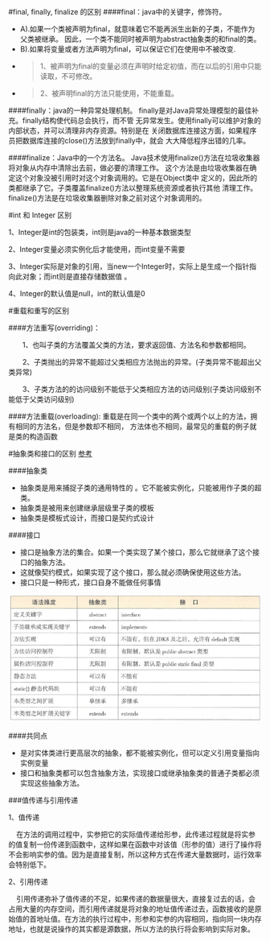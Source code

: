 #final, finally, finalize 的区别
####final：java中的关键字，修饰符。
* A).如果一个类被声明为final，就意味着它不能再派生出新的子类，不能作为父类被继承。
因此，一个类不能同时被声明为abstract抽象类的和final的类。
* B).如果将变量或者方法声明为final，可以保证它们在使用中不被改变.
* >1、被声明为final的变量必须在声明时给定初值，而在以后的引用中只能读取，不可修改。 
* >2、被声明final的方法只能使用，不能重载。

####finally：java的一种异常处理机制。
finally是对Java异常处理模型的最佳补充。finally结构使代码总会执行，而不管
无异常发生。使用finally可以维护对象的内部状态，并可以清理非内存资源。特别是在
关闭数据库连接这方面，如果程序员把数据库连接的close()方法放到finally中，就会
大大降低程序出错的几率。

####finalize：Java中的一个方法名。
Java技术使用finalize()方法在垃圾收集器将对象从内存中清除出去前，做必要的清理工作。
这个方法是由垃圾收集器在确定这个对象没被引用时对这个对象调用的。它是在Object类中
定义的，因此所的类都继承了它。子类覆盖finalize()方法以整理系统资源或者执行其他
清理工作。finalize()方法是在垃圾收集器删除对象之前对这个对象调用的。

#int 和 Integer 区别

1、Integer是int的包装类，int则是java的一种基本数据类型 

2、Integer变量必须实例化后才能使用，而int变量不需要 
  
3、Integer实际是对象的引用，当new一个Integer时，实际上是生成一个指针指向此对象；而int则是直接存储数据值 。
  
4、Integer的默认值是null，int的默认值是0

#重载和重写的区别

####方法重写(overriding)：

　　1、也叫子类的方法覆盖父类的方法，要求返回值、方法名和参数都相同。

　　2、子类抛出的异常不能超过父类相应方法抛出的异常。(子类异常不能超出父类异常)

　　3、子类方法的的访问级别不能低于父类相应方法的访问级别(子类访问级别不能低于父类访问级别)

####方法重载(overloading):
重载是在同一个类中的两个或两个以上的方法，拥有相同的方法名，但是参数却不相同，
方法体也不相同，最常见的重载的例子就是类的构造函数

#抽象类和接口的区别
[参考](http://www.importnew.com/12399.html)

####抽象类
- 抽象类是用来捕捉子类的通用特性的 。它不能被实例化，只能被用作子类的超类。
- 抽象类是被用来创建继承层级里子类的模板
- 抽象类是模板式设计，而接口是契约式设计

####接口
- 接口是抽象方法的集合。如果一个类实现了某个接口，那么它就继承了这个接口的抽象方法。
- 这就像契约模式，如果实现了这个接口，那么就必须确保使用这些方法。
- 接口只是一种形式，接口自身不能做任何事情

![](抽象类与接口的区别.png)

####共同点
- 是对实体类进行更高层次的抽象，都不能被实例化，但可以定义引用变量指向实例变量
- 接口和抽象类都可以包含抽象方法，实现接口或继承抽象类的普通子类都必须实现这些抽象方法。

###值传递与引用传递

1、值传递

    在方法的调用过程中，实参把它的实际值传递给形参，此传递过程就是将实参的值复制一份传递到函数中，这样如果在函数中对该值（形参的值）进行了操作将不会影响实参的值。因为是直接复制，所以这种方式在传递大量数据时，运行效率会特别低下。

2、引用传递

    引用传递弥补了值传递的不足，如果传递的数据量很大，直接复过去的话，会占用大量的内存空间，而引用传递就是将对象的地址值传递过去，函数接收的是原始值的首地址值。在方法的执行过程中，形参和实参的内容相同，指向同一块内存地址，也就是说操作的其实都是源数据，所以方法的执行将会影响到实际对象。
